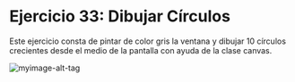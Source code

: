 ﻿# Ejercicio 33: Dibujar Círculos 
Este ejercicio consta de pintar de color gris la ventana y dibujar 10 círculos crecientes desde el medio de la pantalla con ayuda de la clase canvas.

 ![myimage-alt-tag](https://github.com/wendysoto/Ejercicios_Android/blob/master/capturas/33.jpeg) 







